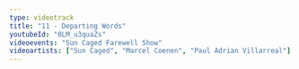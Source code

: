```yaml
---
type: videotrack
title: "11 - Departing Words"
youtubeId: "0LM_u3quaZs"
videoevents: "Sun Caged Farewell Show"
videoartists: ["Sun Caged", "Marcel Coenen", "Paul Adrian Villarreal"]
---
```

